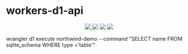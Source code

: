 # workers-d1-api

<p align="center">
    <a href="https://github.com/ghuninew1" alt="github">
        <img src="https://img.shields.io/badge/-@ghuninew1-%23181717?style=flat&logo=github" />
    </a>
    <img src="https://img.shields.io/github/repo-size/ghuninew1/workers-d1-api" />
    <img src="https://img.shields.io/github/directory-file-count/ghuninew1/workers-d1-api" />
    <img src="https://img.shields.io/github/release-date/ghuninew1/workers-d1-api" />
</p>
wrangler d1 execute northwind-demo --command "SELECT name FROM sqlite_schema WHERE type ='table'"